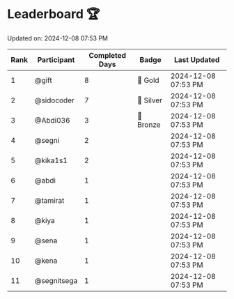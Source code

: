 # Leaderboard 🏆

Updated on: 2024-12-08 07:53 PM

| Rank | Participant       | Completed Days | Badge      | Last Updated         |
|------|-------------------|----------------|------------|----------------------|
| 1    | @gift             | 8              | 🏅 Gold     | 2024-12-08 07:53 PM |
| 2    | @sidocoder        | 7              | 🥈 Silver   | 2024-12-08 07:53 PM |
| 3    | @Abdi036          | 3              | 🥉 Bronze   | 2024-12-08 07:53 PM |
| 4    | @segni            | 2              |            | 2024-12-08 07:53 PM |
| 5    | @kika1s1          | 2              |            | 2024-12-08 07:53 PM |
| 6    | @abdi             | 1              |            | 2024-12-08 07:53 PM |
| 7    | @tamirat          | 1              |            | 2024-12-08 07:53 PM |
| 8    | @kiya             | 1              |            | 2024-12-08 07:53 PM |
| 9    | @sena             | 1              |            | 2024-12-08 07:53 PM |
| 10   | @kena             | 1              |            | 2024-12-08 07:53 PM |
| 11   | @segnitsega       | 1              |            | 2024-12-08 07:53 PM |
